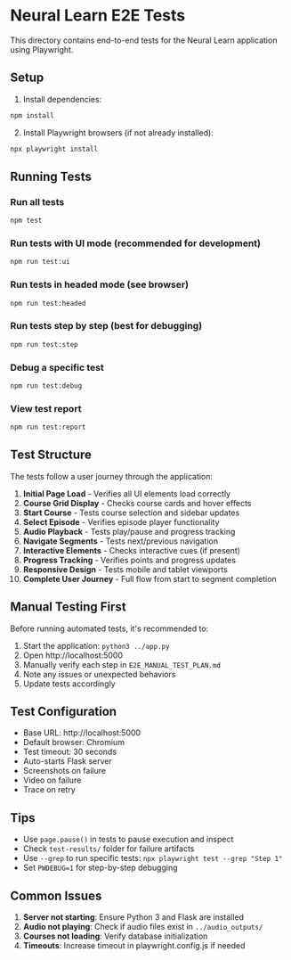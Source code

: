 # Neural Learn E2E Tests

This directory contains end-to-end tests for the Neural Learn application using Playwright.

## Setup

1. Install dependencies:
```bash
npm install
```

2. Install Playwright browsers (if not already installed):
```bash
npx playwright install
```

## Running Tests

### Run all tests
```bash
npm test
```

### Run tests with UI mode (recommended for development)
```bash
npm run test:ui
```

### Run tests in headed mode (see browser)
```bash
npm run test:headed
```

### Run tests step by step (best for debugging)
```bash
npm run test:step
```

### Debug a specific test
```bash
npm run test:debug
```

### View test report
```bash
npm run test:report
```

## Test Structure

The tests follow a user journey through the application:

1. **Initial Page Load** - Verifies all UI elements load correctly
2. **Course Grid Display** - Checks course cards and hover effects
3. **Start Course** - Tests course selection and sidebar updates
4. **Select Episode** - Verifies episode player functionality
5. **Audio Playback** - Tests play/pause and progress tracking
6. **Navigate Segments** - Tests next/previous navigation
7. **Interactive Elements** - Checks interactive cues (if present)
8. **Progress Tracking** - Verifies points and progress updates
9. **Responsive Design** - Tests mobile and tablet viewports
10. **Complete User Journey** - Full flow from start to segment completion

## Manual Testing First

Before running automated tests, it's recommended to:

1. Start the application: `python3 ../app.py`
2. Open http://localhost:5000
3. Manually verify each step in `E2E_MANUAL_TEST_PLAN.md`
4. Note any issues or unexpected behaviors
5. Update tests accordingly

## Test Configuration

- Base URL: http://localhost:5000
- Default browser: Chromium
- Test timeout: 30 seconds
- Auto-starts Flask server
- Screenshots on failure
- Video on failure
- Trace on retry

## Tips

- Use `page.pause()` in tests to pause execution and inspect
- Check `test-results/` folder for failure artifacts
- Use `--grep` to run specific tests: `npx playwright test --grep "Step 1"`
- Set `PWDEBUG=1` for step-by-step debugging

## Common Issues

1. **Server not starting**: Ensure Python 3 and Flask are installed
2. **Audio not playing**: Check if audio files exist in `../audio_outputs/`
3. **Courses not loading**: Verify database initialization
4. **Timeouts**: Increase timeout in playwright.config.js if needed